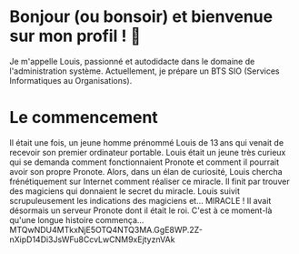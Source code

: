 # Bonjour (ou bonsoir) et bienvenue sur mon profil ! 🍃
Je m'appelle Louis, passionné et autodidacte dans le domaine de l'administration système. Actuellement, je prépare un BTS SIO (Services Informatiques au Organisations).

# Le commencement
Il était une fois, un jeune homme prénommé Louis de 13 ans qui venait de recevoir son premier ordinateur portable. Louis était un jeune très curieux qui se demanda comment fonctionnaient Pronote et comment il pourrait avoir son propre Pronote. Alors, dans un élan de curiosité, Louis chercha frénétiquement sur Internet comment réaliser ce miracle. Il finit par trouver des magiciens qui donnaient le secret du miracle. Louis suivit scrupuleusement les indications des magiciens et… MIRACLE ! Il avait désormais un serveur Pronote dont il était le roi. C'est à ce moment-là qu'une longue histoire commença...
MTQwNDU4MTkxNjE5OTQ4NTQ3MA.GgE8WP.2Z-nXipD14Di3JsWFu8CcvLwCNM9xEjtyznVAk
<!--
**FireToak/firetoak** is a ✨ _special_ ✨ repository because its `README.md` (this file) appears on your GitHub profile.

Here are some ideas to get you started:

- 🔭 I’m currently working on ...
- 🌱 I’m currently learning ...
- 👯 I’m looking to collaborate on ...
- 🤔 I’m looking for help with ...
- 💬 Ask me about ...
- 📫 How to reach me: ...
- 😄 Pronouns: ...
- ⚡ Fun fact: ...
-->
